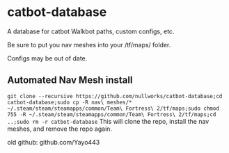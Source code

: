# catbot-database
A database for catbot Walkbot paths, custom configs, etc.

Be sure to put you nav meshes into your /tf/maps/ folder.

Configs may be out of date.

## Automated Nav Mesh install
```git clone --recursive https://github.com/nullworks/catbot-database;cd catbot-database;sudo cp -R nav\ meshes/* ~/.steam/steam/steamapps/common/Team\ Fortress\ 2/tf/maps;sudo chmod 755 -R ~/.steam/steam/steamapps/common/Team\ Fortress\ 2/tf/maps;cd ..;sudo rm -r catbot-database```
This will clone the repo, install the nav meshes, and remove the repo again.

old github: github.com/Yayo443

